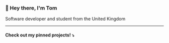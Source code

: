 ### 👋 Hey there, I'm Tom

Software developer and student from the United Kingdom
<!--
- 🧪 Interested in backend software development
- 🤖 Just finished [QR Calendar](https://github.com/tomheaton/qr-calendar), see it live!
- 🚀 Currently working on [Infinite Cards](https://github.com/tomheaton/infinitecards), check it out!
-->
<!-- [![tomheaton's View count](https://komarev.com/ghpvc/?username=tomheaton&style=flat-square)](https://github.com/tomheaton) -->

<!-- --- -->

<!-- [![tomheaton's GitHub stats](https://github-readme-stats.vercel.app/api?username=tomheaton&show_icons=true&count_private=true&theme=github_dark)](https://github.com/tomheaton) -->

<!-- [![tomheaton's Top Languages](https://github-readme-stats.vercel.app/api/top-langs/?username=tomheaton&layout=compact&theme=github_dark)](https://github.com/tomheaton) -->

<!-- <p float="left">
  <img src="https://github-readme-stats.vercel.app/api?username=tomheaton&show_icons=true&count_private=true&theme=github_dark" width="50%" />
  <img src="https://github-readme-stats.vercel.app/api/top-langs/?username=tomheaton&layout=compact&theme=github_dark" width="40%" />
</p> -->

<!-- --- -->

<!-- [![@tomheaton's Holopin board](https://holopin.me/tomheaton)](https://holopin.io/@tomheaton) -->

---

#### Check out my pinned projects! ⤵️
